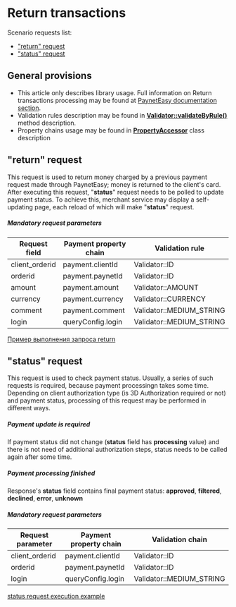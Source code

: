 # Return transactions

Scenario requests list:
* ["return" request](#return)
* ["status" request](#status)

## General provisions

* This article only describes library usage. Full information on Return transactions processing may be found at [PaynetEasy documentation section](http://doc.payneteasy.com/doc/return-transactions.htm).
* Validation rules description may be found in **[Validator::validateByRule()](../library-internals/02-validator.md#validateByRule)** method description.
* Property chains usage may be found in **[PropertyAccessor](../library-internals/03-property-accessor.md)** class description

## <a name="return"></a> "return" request

This request is used to return money charged by a previous payment request made through PaynetEasy; money is returned to the client's card.
After executing this request, "**status**" request needs to be polled to update payment status. To achieve this, merchant service may display a self-updating page, each reload of which will make "**status**" request.

##### Mandatory request parameters

Request field   |Payment property chain |Validation rule
----------------|-----------------------|-----------------
client_orderid  |payment.clientId       |Validator::ID
orderid         |payment.paynetId       |Validator::ID
amount          |payment.amount         |Validator::AMOUNT
currency        |payment.currency       |Validator::CURRENCY
comment         |payment.comment        |Validator::MEDIUM_STRING
login           |queryConfig.login      |Validator::MEDIUM_STRING

[Пример выполнения запроса return](../../../example/return.php)

## <a name="status"></a> "status" request

This request is used to check payment status. Usually, a series of such requests is required, because payment processingn takes some time. Depending on client authorization type (is 3D Authorization required or not) and payment status, processing of this request may be performed in different ways.

##### Payment update is required

If payment status did not change (**status** field has **processing** value) and there is not need of additional authorization steps, status needs to be called again after some time.

##### Payment processing finished

Response's **status** field contains final payment status: **approved**, **filtered**, **declined**, **error**, **unknown**

##### Mandatory request parameters

Request parameter   |Payment property chain |Validation chain
--------------------|-----------------------|-----------------
client_orderid      |payment.clientId       |Validator::ID
orderid             |payment.paynetId       |Validator::ID
login               |queryConfig.login      |Validator::MEDIUM_STRING

[status request execution example](../../../example/status.php)
